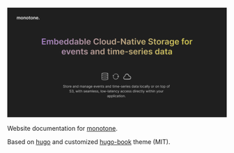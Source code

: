 ![image description](content/logo.png)

Website documentation for [monotone](https://github.com/monotone-studio/monotone).

Based on [hugo](https://gohugo.io) and customized [hugo-book](https://github.com/alex-shpak/hugo-book) theme (MIT).
